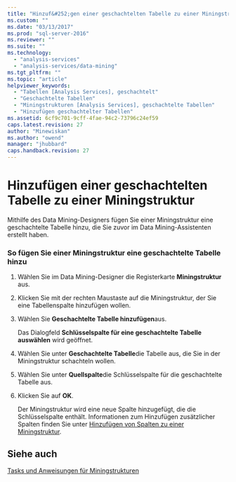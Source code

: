 ```yaml
---
title: "Hinzuf&#252;gen einer geschachtelten Tabelle zu einer Miningstruktur | Microsoft Docs"
ms.custom: ""
ms.date: "03/13/2017"
ms.prod: "sql-server-2016"
ms.reviewer: ""
ms.suite: ""
ms.technology: 
  - "analysis-services"
  - "analysis-services/data-mining"
ms.tgt_pltfrm: ""
ms.topic: "article"
helpviewer_keywords: 
  - "Tabellen [Analysis Services], geschachtelt"
  - "Geschachtelte Tabellen"
  - "Miningstrukturen [Analysis Services], geschachtelte Tabellen"
  - "Hinzufügen geschachtelter Tabellen"
ms.assetid: 6cf9c701-9cff-4fae-94c2-73796c24ef59
caps.latest.revision: 27
author: "Minewiskan"
ms.author: "owend"
manager: "jhubbard"
caps.handback.revision: 27
---
```

# Hinzuf&#252;gen einer geschachtelten Tabelle zu einer Miningstruktur
  Mithilfe des Data Mining-Designers fügen Sie einer Miningstruktur eine geschachtelte Tabelle hinzu, die Sie zuvor im Data Mining-Assistenten erstellt haben.  
  
### So fügen Sie einer Miningstruktur eine geschachtelte Tabelle hinzu  
  
1.  Wählen Sie im Data Mining-Designer die Registerkarte **Miningstruktur** aus.  
  
2.  Klicken Sie mit der rechten Maustaste auf die Miningstruktur, der Sie eine Tabellenspalte hinzufügen wollen.  
  
3.  Wählen Sie **Geschachtelte Tabelle hinzufügen**aus.  
  
     Das Dialogfeld **Schlüsselspalte für eine geschachtelte Tabelle auswählen** wird geöffnet.  
  
4.  Wählen Sie unter **Geschachtelte Tabelle**die Tabelle aus, die Sie in der Miningstruktur schachteln wollen.  
  
5.  Wählen Sie unter **Quellspalte**die Schlüsselspalte für die geschachtelte Tabelle aus.  
  
6.  Klicken Sie auf **OK**.  
  
     Der Miningstruktur wird eine neue Spalte hinzugefügt, die die Schlüsselspalte enthält. Informationen zum Hinzufügen zusätzlicher Spalten finden Sie unter [Hinzufügen von Spalten zu einer Miningstruktur](../../analysis-services/data-mining/add-columns-to-a-mining-structure.md).  
  
## Siehe auch  
 [Tasks und Anweisungen für Miningstrukturen](../../analysis-services/data-mining/mining-structure-tasks-and-how-tos.md)  
  
  